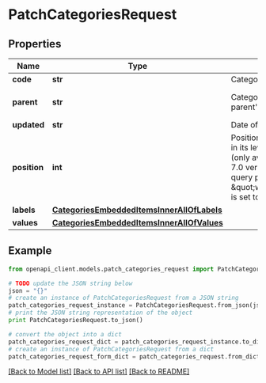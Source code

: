 # PatchCategoriesRequest


## Properties
Name | Type | Description | Notes
------------ | ------------- | ------------- | -------------
**code** | **str** | Category code | 
**parent** | **str** | Category code of the parent&#39;s category | [optional] [default to 'null']
**updated** | **str** | Date of the last update | [optional] 
**position** | **int** | Position of the category in its level, start from 1 (only available since the 7.0 version and when query parameter \&quot;with_position\&quot; is set to \&quot;true\&quot;) | [optional] 
**labels** | [**CategoriesEmbeddedItemsInnerAllOfLabels**](CategoriesEmbeddedItemsInnerAllOfLabels.md) |  | [optional] 
**values** | [**CategoriesEmbeddedItemsInnerAllOfValues**](CategoriesEmbeddedItemsInnerAllOfValues.md) |  | [optional] 

## Example

```python
from openapi_client.models.patch_categories_request import PatchCategoriesRequest

# TODO update the JSON string below
json = "{}"
# create an instance of PatchCategoriesRequest from a JSON string
patch_categories_request_instance = PatchCategoriesRequest.from_json(json)
# print the JSON string representation of the object
print PatchCategoriesRequest.to_json()

# convert the object into a dict
patch_categories_request_dict = patch_categories_request_instance.to_dict()
# create an instance of PatchCategoriesRequest from a dict
patch_categories_request_form_dict = patch_categories_request.from_dict(patch_categories_request_dict)
```
[[Back to Model list]](../README.md#documentation-for-models) [[Back to API list]](../README.md#documentation-for-api-endpoints) [[Back to README]](../README.md)


